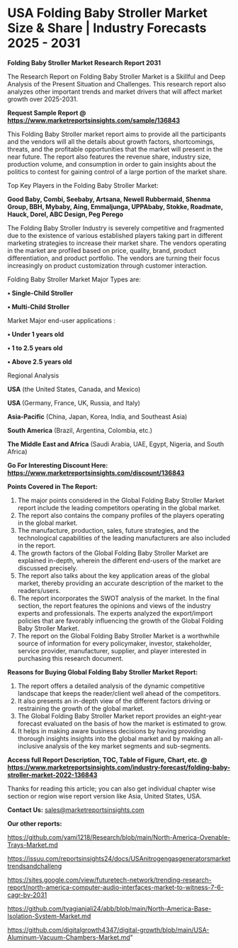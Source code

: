 # USA Folding Baby Stroller Market Size & Share | Industry Forecasts 2025 - 2031

<strong>Folding Baby Stroller Market Research Report 2031</strong>

The Research Report on Folding Baby Stroller Market is a Skillful and Deep Analysis of the Present Situation and Challenges. This research report also analyzes other important trends and market drivers that will affect market growth over 2025-2031.

<strong>Request Sample Report @ <a href=https://www.marketreportsinsights.com/sample/136843>https://www.marketreportsinsights.com/sample/136843</a></strong>

This Folding Baby Stroller market report aims to provide all the participants and the vendors will all the details about growth factors, shortcomings, threats, and the profitable opportunities that the market will present in the near future. The report also features the revenue share, industry size, production volume, and consumption in order to gain insights about the politics to contest for gaining control of a large portion of the market share.

Top Key Players in the Folding Baby Stroller Market:

<strong>Good Baby, Combi, Seebaby, Artsana, Newell Rubbermaid, Shenma Group, BBH, Mybaby, Aing, Emmaljunga, UPPAbaby, Stokke, Roadmate, Hauck, Dorel, ABC Design, Peg Perego</strong>

The Folding Baby Stroller Industry is severely competitive and fragmented due to the existence of various established players taking part in different marketing strategies to increase their market share. The vendors operating in the market are profiled based on price, quality, brand, product differentiation, and product portfolio. The vendors are turning their focus increasingly on product customization through customer interaction.

Folding Baby Stroller Market Major Types are:

<strong>• Single-Child Stroller

• Multi-Child Stroller</strong>

Market Major end-user applications :

<strong>• Under 1 years old

• 1 to 2.5 years old

• Above 2.5 years old</strong>

Regional Analysis

</u><strong><b>USA</b></strong> (the United States, Canada, and Mexico)

<strong><b>USA </b></strong>(Germany, France, UK, Russia, and Italy)

<strong><b>Asia-Pacific</b></strong> (China, Japan, Korea, India, and Southeast Asia)

<strong><b>South America</b></strong> (Brazil, Argentina, Colombia, etc.)

<strong><b>The Middle East and Africa</b></strong> (Saudi Arabia, UAE, Egypt, Nigeria, and South Africa)

<strong>Go For Interesting Discount Here: <a href=https://www.marketreportsinsights.com/discount/136843>https://www.marketreportsinsights.com/discount/136843</a></strong>

<strong>Points Covered in The Report:</strong>
<ol>
  <li>The major points considered in the Global Folding Baby Stroller Market report include the leading competitors operating in the global market.</li>
  <li>The report also contains the company profiles of the players operating in the global market.</li>
  <li>The manufacture, production, sales, future strategies, and the technological capabilities of the leading manufacturers are also included in the report.</li>
  <li>The growth factors of the Global Folding Baby Stroller Market are explained in-depth, wherein the different end-users of the market are discussed precisely.</li>
  <li>The report also talks about the key application areas of the global market, thereby providing an accurate description of the market to the readers/users.</li>
  <li>The report incorporates the SWOT analysis of the market. In the final section, the report features the opinions and views of the industry experts and professionals. The experts analyzed the export/import policies that are favorably influencing the growth of the Global Folding Baby Stroller Market.</li>
  <li>The report on the Global Folding Baby Stroller Market is a worthwhile source of information for every policymaker, investor, stakeholder, service provider, manufacturer, supplier, and player interested in purchasing this research document.</li>
</ol>
<strong>Reasons for Buying Global Folding Baby Stroller Market Report:</strong>

<ol>
  <li>The report offers a detailed analysis of the dynamic competitive landscape that keeps the reader/client well ahead of the competitors.</li>
  <li>It also presents an in-depth view of the different factors driving or restraining the growth of the global market.</li>
  <li>The Global Folding Baby Stroller Market report provides an eight-year forecast evaluated on the basis of how the market is estimated to grow.</li>
  <li>It helps in making aware business decisions by having providing thorough insights insights into the global market and by making an all-inclusive analysis of the key market segments and sub-segments.</li>
</ol>
<strong>Access full Report Description, TOC, Table of Figure, Chart, etc. @ <a href=https://www.marketreportsinsights.com/industry-forecast/folding-baby-stroller-market-2022-136843>https://www.marketreportsinsights.com/industry-forecast/folding-baby-stroller-market-2022-136843</a></strong>


Thanks for reading this article; you can also get individual chapter wise section or region wise report version like Asia, United States, USA.

<strong>Contact Us:</strong>
sales@marketreportsinsights.com

<strong>Our other reports:</strong>

<a href=https://github.com/yami1218/Research/blob/main/North-America-Ovenable-Trays-Market.md>https://github.com/yami1218/Research/blob/main/North-America-Ovenable-Trays-Market.md</a>

<a href=https://issuu.com/reportsinsights24/docs/USAnitrogengasgeneratorsmarkettrendsandchalleng>https://issuu.com/reportsinsights24/docs/USAnitrogengasgeneratorsmarkettrendsandchalleng</a>

<a href=https://sites.google.com/view/futuretech-network/trending-research-report/north-america-computer-audio-interfaces-market-to-witness-7-6-cagr-by-2031>https://sites.google.com/view/futuretech-network/trending-research-report/north-america-computer-audio-interfaces-market-to-witness-7-6-cagr-by-2031</a>

<a href=https://github.com/tyagianjali24/abb/blob/main/North-America-Base-Isolation-System-Market.md>https://github.com/tyagianjali24/abb/blob/main/North-America-Base-Isolation-System-Market.md</a>

<a href=https://github.com/digitalgrowth4347/digital-growth/blob/main/USA-Aluminum-Vacuum-Chambers-Market.md>https://github.com/digitalgrowth4347/digital-growth/blob/main/USA-Aluminum-Vacuum-Chambers-Market.md</a>"
